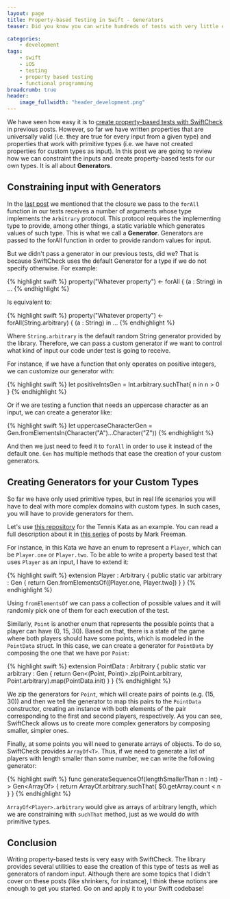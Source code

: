 ```yaml
---
layout: page
title: Property-based Testing in Swift - Generators
teaser: Did you know you can write hundreds of tests with very little effort? If you are as lazy as I am, keep reading to learn how!

categories:
    - development
tags:
    - swift
    - iOS
    - testing
    - property based testing
    - functional programming
breadcrumb: true
header:
    image_fullwidth: "header_development.png"
---
```


We have seen how easy it is to [create property-based tests with SwiftCheck][1] in previous posts. However, so far we have written properties that are universally valid (i.e. they are true for every input from a given type) and properties that work with primitive types (i.e. we have not created properties for custom types as input). In this post we are going to review how we can constraint the inputs and create property-based tests for our own types. It is all about **Generators**.

## Constraining input with Generators

In the [last post][1] we mentioned that the closure we pass to the `forAll` function in our tests receives a number of arguments whose type implements the `Arbitrary` protocol. This protocol requires the implementing type to provide, among other things, a static variable which generates values of such type. This is what we call a **Generator**. Generators are passed to the forAll function in order to provide random values for input.

But we didn't pass a generator in our previous tests, did we? That is because SwiftCheck uses the default Generator for a type if we do not specify otherwise. For example:

{% highlight swift %}
property("Whatever property") <- forAll { (a : String) in ...
{% endhighlight %}

Is equivalent to:

{% highlight swift %}
property("Whatever property") <- forAll(String.arbitrary) { (a : String) in ...
{% endhighlight %}

Where `String.arbitrary` is the default random String generator provided by the library. Therefore, we can pass a custom generator if we want to control what kind of input our code under test is going to receive.

For instance, if we have a function that only operates on positive integers, we can customize our generator with:

{% highlight swift %}
let positiveIntsGen = Int.arbitrary.suchThat{ n in n > 0 }
{% endhighlight %}

Or if we are testing a function that needs an uppercase character as an input, we can create a generator like:

{% highlight swift %}
let uppercaseCharacterGen = Gen<Character>.fromElementsIn(Character("A")...Character("Z"))
{% endhighlight %}

And then we just need to feed it to `forAll` in order to use it instead of the default one. `Gen` has multiple methods that ease the creation of your custom generators.

## Creating Generators for your Custom Types

So far we have only used primitive types, but in real life scenarios you will have to deal with more complex domains with custom types. In such cases, you will have to provide generators for them.

Let's use [this repository][2] for the Tennis Kata as an example. You can read a full description about it in [this series][3] of posts by Mark Freeman.

For instance, in this Kata we have an enum to represent a `Player`, which can be `Player.one` or `Player.two`. To be able to write a property based test that uses `Player` as an input, I have to extend it:

{% highlight swift %}
extension Player : Arbitrary {
    public static var arbitrary : Gen<Player> {
        return Gen<Player>.fromElementsOf([Player.one, Player.two])
    }
}
{% endhighlight %}

Using `fromElementsOf` we can pass a collection of possible values and it will randomly pick one of them for each execution of the test.

Similarly, `Point` is another enum that represents the possible points that a player can have (0, 15, 30). Based on that, there is a state of the game where both players should have some points, which is modeled in the `PointData` struct. In this case, we can create a generator for `PointData` by composing the one that we have por `Point`:

{% highlight swift %}
extension PointData : Arbitrary {
    public static var arbitrary : Gen<PointData> {
        return Gen<(Point, Point)>.zip(Point.arbitrary, Point.arbitrary).map(PointData.init)
    }
}
{% endhighlight %}

We zip the generators for `Point`, which will create pairs of points (e.g. (15, 30)) and then we tell the generator to map this pairs to the `PointData` constructor, creating an instance with both elements of the pair corresponding to the first and second players, respectively. As you can see, SwiftCheck allows us to create more complex generators by composing smaller, simpler ones.

Finally, at some points you will need to generate arrays of objects. To do so, SwiftCheck provides `ArrayOf<T>`. Thus, if we need to generate a list of players with length smaller than some number, we can write the following generator:

{% highlight swift %}
func generateSequenceOf(lengthSmallerThan n : Int) -> Gen<ArrayOf<Player>> {
        return ArrayOf<Player>.arbitrary.suchThat{ $0.getArray.count < n }
}
{% endhighlight %}

`ArrayOf<Player>.arbitrary` would give as arrays of arbitrary length, which we are constraining with `suchThat` method, just as we would do with primitive types.

## Conclusion

Writing property-based tests is very easy with SwiftCheck. The library provides several utilities to ease the creation of this type of tests as well as generators of random input. Although there are some topics that I didn't cover on these posts (like shrinkers, for instance), I think these notions are enough to get you started. Go on and apply it to your Swift codebase!

 [1]: https://truizlop.github.io/development/property-based-testing-swiftcheck/
 [2]: https://github.com/truizlop/TennisKataSwift
 [3]: http://blog.ploeh.dk/2016/02/10/types-properties-software/
 [4]: #
 [5]: #
 [6]: #
 [7]: #
 [8]: #
 [9]: #
 [10]: #
 